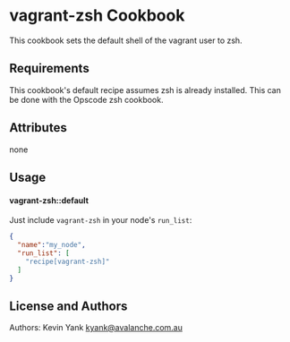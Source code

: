 vagrant-zsh Cookbook
====================
This cookbook sets the default shell of the vagrant user to zsh.

Requirements
------------
This cookbook's default recipe assumes zsh is already installed. This can be done with the Opscode zsh cookbook.

Attributes
----------
none

Usage
-----
#### vagrant-zsh::default

Just include `vagrant-zsh` in your node's `run_list`:

```json
{
  "name":"my_node",
  "run_list": [
    "recipe[vagrant-zsh]"
  ]
}
```

License and Authors
-------------------
Authors: Kevin Yank <kyank@avalanche.com.au>
